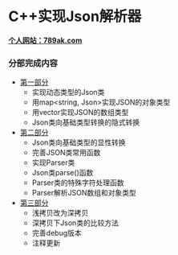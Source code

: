 # C++实现Json解析器
<b>[个人网站：789ak.com](https://789ak.com)</b>
### 分部完成内容
- [第一部分](https://789ak.com/content/c%e5%ae%9e%e7%8e%b0json-%e8%a7%a3%e6%9e%90%e5%99%a8%ef%bc%9apart1/)
  - 实现动态类型的Json类
  - 用map<string, Json>实现JSON的对象类型
  - 用vector<JSON>实现JSON的数组类型
  - Json类向基础类型转换的隐式转换
- [第二部分](https://789ak.com/content/c%e5%ae%9e%e7%8e%b0json-%e8%a7%a3%e6%9e%90%e5%99%a8%ef%bc%9apart2/)
  - Json类向基础类型的显性转换
  - 完善JSON类常用函数
  - 实现Parser类
  - Json类parse()函数
  - Parser类的特殊字符处理函数
  - Parser解析JSON数组和对象类型
- [第三部分](https://789ak.com/content/c%e5%ae%9e%e7%8e%b0json-%e8%a7%a3%e6%9e%90%e5%99%a8%ef%bc%9apart3-1/)
  - 浅拷贝改为深拷贝
  - 深拷贝下Json类的比较方法
  - 完善debug版本
  - 注释更新

